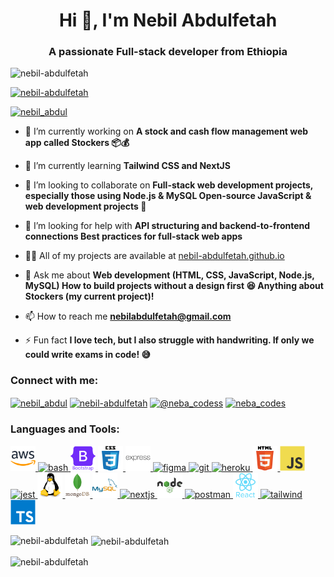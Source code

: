 <h1 align="center">Hi 👋, I'm Nebil Abdulfetah</h1>
<h3 align="center">A passionate Full-stack developer from Ethiopia</h3>

<p align="left"> <img src="https://komarev.com/ghpvc/?username=nebil-abdulfetah&label=Profile%20views&color=0e75b6&style=flat" alt="nebil-abdulfetah" /> </p>

<p align="left"> <a href="https://github.com/ryo-ma/github-profile-trophy"><img src="https://github-profile-trophy.vercel.app/?username=nebil-abdulfetah" alt="nebil-abdulfetah" /></a> </p>

<p align="left"> <a href="https://twitter.com/nebil_abdul" target="blank"><img src="https://img.shields.io/twitter/follow/nebil_abdul?logo=twitter&style=for-the-badge" alt="nebil_abdul" /></a> </p>

- 🔭 I’m currently working on **A stock and cash flow management web app called Stockers 📦💰**

- 🌱 I’m currently learning **Tailwind CSS and NextJS**

- 👯 I’m looking to collaborate on **Full-stack web development projects, especially those using Node.js & MySQL Open-source JavaScript & web development projects 🚀**

- 🤝 I’m looking for help with **API structuring and backend-to-frontend connections Best practices for full-stack web apps**

- 👨‍💻 All of my projects are available at [nebil-abdulfetah.github.io](nebil-abdulfetah.github.io)

- 💬 Ask me about **Web development (HTML, CSS, JavaScript, Node.js, MySQL) How to build projects without a design first 😆 Anything about Stockers (my current project)!**

- 📫 How to reach me **nebilabdulfetah@gmail.com**

- ⚡ Fun fact **I love tech, but I also struggle with handwriting. If only we could write exams in code! 😅**

<h3 align="left">Connect with me:</h3>
<p align="left">
<a href="https://twitter.com/nebil_abdul" target="blank"><img align="center" src="https://raw.githubusercontent.com/rahuldkjain/github-profile-readme-generator/master/src/images/icons/Social/twitter.svg" alt="nebil_abdul" height="30" width="40" /></a>
<a href="https://linkedin.com/in/nebil-abdulfetah" target="blank"><img align="center" src="https://raw.githubusercontent.com/rahuldkjain/github-profile-readme-generator/master/src/images/icons/Social/linked-in-alt.svg" alt="nebil-abdulfetah" height="30" width="40" /></a>
<a href="https://instagram.com/@neba_codess" target="blank"><img align="center" src="https://raw.githubusercontent.com/rahuldkjain/github-profile-readme-generator/master/src/images/icons/Social/instagram.svg" alt="@neba_codess" height="30" width="40" /></a>
<a href="https://www.youtube.com/c/neba_codes" target="blank"><img align="center" src="https://raw.githubusercontent.com/rahuldkjain/github-profile-readme-generator/master/src/images/icons/Social/youtube.svg" alt="neba_codes" height="30" width="40" /></a>
</p>

<h3 align="left">Languages and Tools:</h3>
<p align="left"> <a href="https://aws.amazon.com" target="_blank" rel="noreferrer"> <img src="https://raw.githubusercontent.com/devicons/devicon/master/icons/amazonwebservices/amazonwebservices-original-wordmark.svg" alt="aws" width="40" height="40"/> </a> <a href="https://www.gnu.org/software/bash/" target="_blank" rel="noreferrer"> <img src="https://www.vectorlogo.zone/logos/gnu_bash/gnu_bash-icon.svg" alt="bash" width="40" height="40"/> </a> <a href="https://getbootstrap.com" target="_blank" rel="noreferrer"> <img src="https://raw.githubusercontent.com/devicons/devicon/master/icons/bootstrap/bootstrap-plain-wordmark.svg" alt="bootstrap" width="40" height="40"/> </a> <a href="https://www.w3schools.com/css/" target="_blank" rel="noreferrer"> <img src="https://raw.githubusercontent.com/devicons/devicon/master/icons/css3/css3-original-wordmark.svg" alt="css3" width="40" height="40"/> </a> <a href="https://expressjs.com" target="_blank" rel="noreferrer"> <img src="https://raw.githubusercontent.com/devicons/devicon/master/icons/express/express-original-wordmark.svg" alt="express" width="40" height="40"/> </a> <a href="https://www.figma.com/" target="_blank" rel="noreferrer"> <img src="https://www.vectorlogo.zone/logos/figma/figma-icon.svg" alt="figma" width="40" height="40"/> </a> <a href="https://git-scm.com/" target="_blank" rel="noreferrer"> <img src="https://www.vectorlogo.zone/logos/git-scm/git-scm-icon.svg" alt="git" width="40" height="40"/> </a> <a href="https://heroku.com" target="_blank" rel="noreferrer"> <img src="https://www.vectorlogo.zone/logos/heroku/heroku-icon.svg" alt="heroku" width="40" height="40"/> </a> <a href="https://www.w3.org/html/" target="_blank" rel="noreferrer"> <img src="https://raw.githubusercontent.com/devicons/devicon/master/icons/html5/html5-original-wordmark.svg" alt="html5" width="40" height="40"/> </a> <a href="https://developer.mozilla.org/en-US/docs/Web/JavaScript" target="_blank" rel="noreferrer"> <img src="https://raw.githubusercontent.com/devicons/devicon/master/icons/javascript/javascript-original.svg" alt="javascript" width="40" height="40"/> </a> <a href="https://jestjs.io" target="_blank" rel="noreferrer"> <img src="https://www.vectorlogo.zone/logos/jestjsio/jestjsio-icon.svg" alt="jest" width="40" height="40"/> </a> <a href="https://www.linux.org/" target="_blank" rel="noreferrer"> <img src="https://raw.githubusercontent.com/devicons/devicon/master/icons/linux/linux-original.svg" alt="linux" width="40" height="40"/> </a> <a href="https://www.mongodb.com/" target="_blank" rel="noreferrer"> <img src="https://raw.githubusercontent.com/devicons/devicon/master/icons/mongodb/mongodb-original-wordmark.svg" alt="mongodb" width="40" height="40"/> </a> <a href="https://www.mysql.com/" target="_blank" rel="noreferrer"> <img src="https://raw.githubusercontent.com/devicons/devicon/master/icons/mysql/mysql-original-wordmark.svg" alt="mysql" width="40" height="40"/> </a> <a href="https://nextjs.org/" target="_blank" rel="noreferrer"> <img src="https://cdn.worldvectorlogo.com/logos/nextjs-2.svg" alt="nextjs" width="40" height="40"/> </a> <a href="https://nodejs.org" target="_blank" rel="noreferrer"> <img src="https://raw.githubusercontent.com/devicons/devicon/master/icons/nodejs/nodejs-original-wordmark.svg" alt="nodejs" width="40" height="40"/> </a> <a href="https://postman.com" target="_blank" rel="noreferrer"> <img src="https://www.vectorlogo.zone/logos/getpostman/getpostman-icon.svg" alt="postman" width="40" height="40"/> </a> <a href="https://reactjs.org/" target="_blank" rel="noreferrer"> <img src="https://raw.githubusercontent.com/devicons/devicon/master/icons/react/react-original-wordmark.svg" alt="react" width="40" height="40"/> </a> <a href="https://tailwindcss.com/" target="_blank" rel="noreferrer"> <img src="https://www.vectorlogo.zone/logos/tailwindcss/tailwindcss-icon.svg" alt="tailwind" width="40" height="40"/> </a> <a href="https://www.typescriptlang.org/" target="_blank" rel="noreferrer"> <img src="https://raw.githubusercontent.com/devicons/devicon/master/icons/typescript/typescript-original.svg" alt="typescript" width="40" height="40"/> </a> </p>

<p><img align="left" src="https://github-readme-stats.vercel.app/api/top-langs?username=nebil-abdulfetah&show_icons=true&locale=en&layout=compact" alt="nebil-abdulfetah" /></p>

<p>&nbsp;<img align="center" src="https://github-readme-stats.vercel.app/api?username=nebil-abdulfetah&show_icons=true&locale=en" alt="nebil-abdulfetah" /></p>

<p><img align="center" src="https://github-readme-streak-stats.herokuapp.com/?user=nebil-abdulfetah&" alt="nebil-abdulfetah" /></p>
